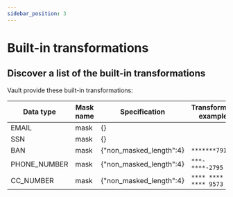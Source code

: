 ```yaml
---
sidebar_position: 3
---
```


# Built-in transformations

## Discover a list of the built-in transformations

Vault provide these built-in transformations: 

| Data type    | Mask name | Specification           | Transformed example   |
|--------------|-----------|-------------------------|-----------------------|
| EMAIL        | mask      | {}                      |                       |
| SSN          | mask      | {}                      |                       |
| BAN          | mask      | {"non_masked_length":4} | `*******7917`         |
| PHONE_NUMBER | mask      | {"non_masked_length":4} | `***-****-2795`       |
| CC_NUMBER    | mask      | {"non_masked_length":4} | `**** **** **** 9573` |
